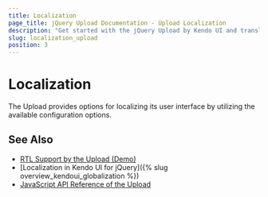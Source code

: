 ```yaml
---
title: Localization
page_title: jQuery Upload Documentation - Upload Localization
description: "Get started with the jQuery Upload by Kendo UI and translate its messages for different culture locales."
slug: localization_upload
position: 3
---
```


# Localization

The Upload provides options for localizing its user interface by utilizing the available configuration options.

## See Also

* [RTL Support by the Upload (Demo)](https://demos.telerik.com/kendo-ui/upload/right-to-left-support)
* [Localization in Kendo UI for jQuery]({% slug overview_kendoui_globalization %})
* [JavaScript API Reference of the Upload](/api/javascript/ui/upload)
